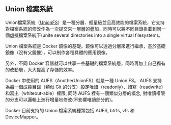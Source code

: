 ## Union 檔案系統
Union檔案系統（[UnionFS](http://en.wikipedia.org/wiki/UnionFS)）是一種分層、輕量級並且高效能的檔案系統，它支持對檔案系統的修改作為一次提交來一層層的疊加，同時可以將不同目錄掛載到同一個虛擬檔案系統下(unite several directories into a single virtual filesystem)。

Union 檔案系統是 Docker 鏡像的基礎。鏡像可以透過分層來進行繼承，基於基礎鏡像（沒有父鏡像），可以制作各種具體的應用鏡像。

另外，不同 Docker 容器就可以共享一些基礎的檔案系統層，同時再加上自己獨有的改動層，大大提高了存儲的效率。

Docker 中使用的 AUFS（AnotherUnionFS）就是一種 Union FS。 AUFS 支持為每一個成員目錄（類似 Git 的分支）設定唯讀（readonly）、讀寫（readwrite）和寫出（whiteout-able）權限, 同時 AUFS 裡有一個類似分層的概念, 對唯讀權限的分支可以邏輯上進行增量地修改(不影響唯讀部分的)。

Docker 目前支持的 Union 檔案系統種類包括 AUFS, btrfs, vfs 和 DeviceMapper。
